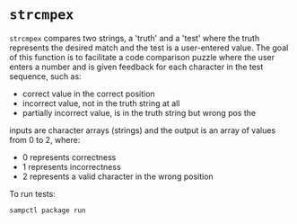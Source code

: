 # `strcmpex`

`strcmpex` compares two strings, a 'truth' and a 'test' where the truth
represents the desired match and the test is a user-entered value. The goal of
this function is to facilitate a code comparison puzzle where the user enters a
number and is given feedback for each character in the test sequence, such as:

* correct value in the correct position
* incorrect value, not in the truth string at all
* partially incorrect value, is in the truth string but wrong pos the

inputs are character arrays (strings) and the output is an array of values from
0 to 2, where:

* 0 represents correctness
* 1 represents incorrectness
* 2 represents a valid character in the wrong position

To run tests:

```bash
sampctl package run
```
